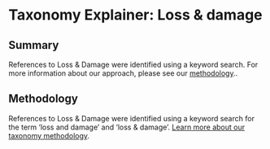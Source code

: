 # Taxonomy Explainer: Loss & damage

## Summary

References to Loss & Damage were identified using a keyword search. For more information about our approach, please see our [methodology](../METHODOLOGY.md)..

## Methodology

References to Loss & Damage were identified using a keyword search for the term ‘loss and damage’ and ‘loss & damage’. [Learn more about our taxonomy methodology](../METHODOLOGY.md).
